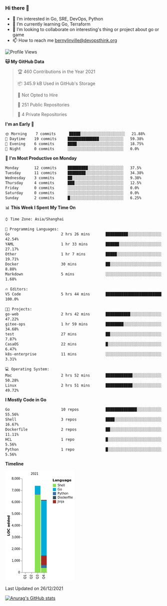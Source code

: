 ### Hi there 👋

- 👀 I’m interested in Go, SRE, DevOps, Python
- 🌱 I’m currently learning Go, Terraform
- 👯 I’m looking to collaborate on interesting's thing or project about go or game
- 📫 How to reach me bernylinville@devopsthink.org

<!--START_SECTION:waka-->
![Profile Views](http://img.shields.io/badge/Profile%20Views-3-blue)

**🐱 My GitHub Data** 

> 🏆 460 Contributions in the Year 2021
 > 
> 📦 345.9 kB Used in GitHub's Storage 
 > 
> 🚫 Not Opted to Hire
 > 
> 📜 251 Public Repositories 
 > 
> 🔑 4 Private Repositories  
 > 
**I'm an Early 🐤** 

```text
🌞 Morning    7 commits      █████░░░░░░░░░░░░░░░░░░░░   21.88% 
🌆 Daytime    19 commits     ██████████████░░░░░░░░░░░   59.38% 
🌃 Evening    6 commits      ████░░░░░░░░░░░░░░░░░░░░░   18.75% 
🌙 Night      0 commits      ░░░░░░░░░░░░░░░░░░░░░░░░░   0.0%

```
📅 **I'm Most Productive on Monday** 

```text
Monday       12 commits     █████████░░░░░░░░░░░░░░░░   37.5% 
Tuesday      11 commits     ████████░░░░░░░░░░░░░░░░░   34.38% 
Wednesday    3 commits      ██░░░░░░░░░░░░░░░░░░░░░░░   9.38% 
Thursday     4 commits      ███░░░░░░░░░░░░░░░░░░░░░░   12.5% 
Friday       0 commits      ░░░░░░░░░░░░░░░░░░░░░░░░░   0.0% 
Saturday     0 commits      ░░░░░░░░░░░░░░░░░░░░░░░░░   0.0% 
Sunday       2 commits      █░░░░░░░░░░░░░░░░░░░░░░░░   6.25%

```


📊 **This Week I Spent My Time On** 

```text
⌚︎ Time Zone: Asia/Shanghai

💬 Programming Languages: 
Go                       2 hrs 26 mins       ██████████░░░░░░░░░░░░░░░   42.54% 
YAML                     1 hr 33 mins        ██████░░░░░░░░░░░░░░░░░░░   27.17% 
Other                    1 hr 7 mins         █████░░░░░░░░░░░░░░░░░░░░   19.71% 
Docker                   30 mins             ██░░░░░░░░░░░░░░░░░░░░░░░   8.88% 
Markdown                 5 mins              ░░░░░░░░░░░░░░░░░░░░░░░░░   1.68%

🔥 Editors: 
VS Code                  5 hrs 44 mins       █████████████████████████   100.0%

🐱‍💻 Projects: 
go-web                   2 hrs 42 mins       ███████████░░░░░░░░░░░░░░   47.22% 
gitee-ops                1 hr 59 mins        ████████░░░░░░░░░░░░░░░░░   34.68% 
test                     27 mins             ██░░░░░░░░░░░░░░░░░░░░░░░   7.87% 
CasaOS                   22 mins             █░░░░░░░░░░░░░░░░░░░░░░░░   6.47% 
k8s-enterprise           11 mins             ░░░░░░░░░░░░░░░░░░░░░░░░░   3.31%

💻 Operating System: 
Mac                      2 hrs 52 mins       ████████████░░░░░░░░░░░░░   50.28% 
Linux                    2 hrs 51 mins       ████████████░░░░░░░░░░░░░   49.72%

```

**I Mostly Code in Go** 

```text
Go                       10 repos            ██████████████░░░░░░░░░░░   55.56% 
Shell                    3 repos             ████░░░░░░░░░░░░░░░░░░░░░   16.67% 
Dockerfile               2 repos             ██░░░░░░░░░░░░░░░░░░░░░░░   11.11% 
HCL                      1 repo              █░░░░░░░░░░░░░░░░░░░░░░░░   5.56% 
Python                   1 repo              █░░░░░░░░░░░░░░░░░░░░░░░░   5.56%

```


**Timeline**

![Chart not found](https://raw.githubusercontent.com/bernylinville/bernylinville/main/charts/bar_graph.png) 


 Last Updated on 26/12/2021
<!--END_SECTION:waka-->

[![Anurag's GitHub stats](https://github-readme-stats.vercel.app/api?username=bernylinville)](https://github.com/anuraghazra/github-readme-stats)


<!--
**kylechou-dunk/kylechou-dunk** is a ✨ _special_ ✨ repository because its `README.md` (this file) appears on your GitHub profile.

Here are some ideas to get you started:

- 🔭 I’m currently working on ...
- 🌱 I’m currently learning ...
- 👯 I’m looking to collaborate on ...
- 🤔 I’m looking for help with ...
- 💬 Ask me about ...
- 📫 How to reach me: ...
- 😄 Pronouns: ...
- ⚡ Fun fact: ...
-->

